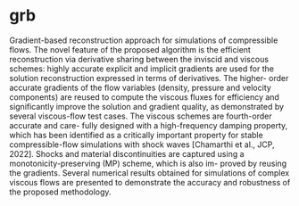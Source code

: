 # grb

Gradient-based reconstruction approach for simulations of compressible flows. The novel feature of the proposed algorithm is the efficient reconstruction via derivative sharing between the inviscid and viscous schemes: highly accurate explicit and implicit gradients are used for the solution reconstruction expressed in terms of derivatives. The higher- order accurate gradients of the flow variables (density, pressure and velocity components) are reused to compute the viscous fluxes for efficiency and significantly improve the solution and gradient quality, as demonstrated by several viscous-flow test cases. The viscous schemes are fourth-order accurate and care- fully designed with a high-frequency damping property, which has been identified as a critically important property for stable compressible-flow simulations with shock waves [Chamarthi et al., JCP, 2022]. Shocks and material discontinuities are captured using a monotonicity-preserving (MP) scheme, which is also im- proved by reusing the gradients. Several numerical results obtained for simulations of complex viscous flows are presented to demonstrate the accuracy and robustness of the proposed methodology.
